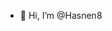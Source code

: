 - 👋 Hi, I’m @Hasnen8

<!---
Hasnen8/Hasnen8 is a ✨ special ✨ repository because its `README.md` (this file) appears on your GitHub profile.
You can click the Preview link to take a look at your changes.
--->
